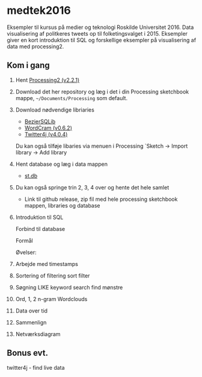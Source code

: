 # medtek2016

Eksempler til kursus på medier og teknologi Roskilde Universitet 2016. Data visualisering af politkeres tweets op til folketingsvalget i 2015.
Eksempler giver en kort introduktion til SQL og forskellige eksempler på visualisering af data med processing2.


## Kom i gang

1. Hent [Processing2 (v2.2.1)](https://processing.org/download/?processing)

2. Download det her repository og læg i det i din Processing sketchbook mappe, `~/Documents/Processing` som default.

3. Download nødvendige libriaries
	- [BezierSQLib](http://bezier.de/processing/libs/sql/) 
	- [WordCram (v0.6.2)](http://wordcram.org/2015/08/02/wordcram-0-6-2-released.html)
	- [Twitter4j (v4.0.4)](https://github.com/yusuke/twitter4j/releases/tag/4.0.4)

	Du kan også tilføje libaries via menuen i Processing `Sketch -> Import library -> Add library

4. Hent database og læg i data mappen
	- [st.db]()

5. Du kan også springe trin 2, 3, 4 over og hente det hele samlet 
	- Link til github release, zip fil med hele processing sketchbook mappen, libraries og database


1. Introduktion til SQL
	
	Forbind til database 

	Formål


	Øvelser:
2. Arbejde med timestamps

2. Sortering of filtering 
	sort
	filter

3. Søgning LIKE
	keyword search
	find mønstre

4. Ord, 1, 2 n-gram 
	Wordclouds

5. Data over tid

6. Sammenlign

7. Netværksdiagram
	


## Bonus evt. 
twitter4j - find live data


